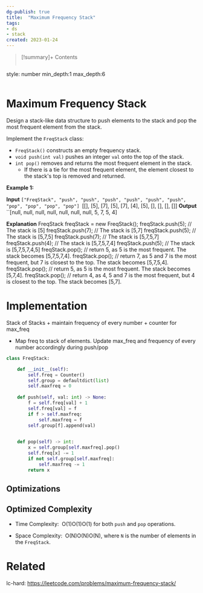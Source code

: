 ```yaml
---
dg-publish: true
title:  "Maximum Frequency Stack"
tags:
- ds
- stack
created: 2023-01-24
---
```


>[!summary]+ Contents
>```toc
style: number
min_depth:1
max_depth:6 
>```


# Maximum Frequency Stack
Design a stack-like data structure to push elements to the stack and pop the most frequent element from the stack.

Implement the `FreqStack` class:

-   `FreqStack()` constructs an empty frequency stack.
-   `void push(int val)` pushes an integer `val` onto the top of the stack.
-   `int pop()` removes and returns the most frequent element in the stack.
    -   If there is a tie for the most frequent element, the element closest to the stack's top is removed and returned.

**Example 1:**

**Input**
``["FreqStack", "push", "push", "push", "push", "push", "push", "pop", "pop", "pop", "pop"]
``[[], [5], [7], [5], [7], [4], [5], [], [], [], []]
**Output**
``[null, null, null, null, null, null, null, 5, 7, 5, 4]

**Explanation**
FreqStack freqStack = new FreqStack();
freqStack.push(5); // The stack is [5]
freqStack.push(7); // The stack is [5,7]
freqStack.push(5); // The stack is [5,7,5]
freqStack.push(7); // The stack is [5,7,5,7]
freqStack.push(4); // The stack is [5,7,5,7,4]
freqStack.push(5); // The stack is [5,7,5,7,4,5]
freqStack.pop();   // return 5, as 5 is the most frequent. The stack becomes [5,7,5,7,4].
freqStack.pop();   // return 7, as 5 and 7 is the most frequent, but 7 is closest to the top. The stack becomes [5,7,5,4].
freqStack.pop();   // return 5, as 5 is the most frequent. The stack becomes [5,7,4].
freqStack.pop();   // return 4, as 4, 5 and 7 is the most frequent, but 4 is closest to the top. The stack becomes [5,7].
# Implementation

Stack of Stacks + maintain frequency of every number + counter for max_freq
- Map freq to stack of elements. Update max_freq and frequency of every number accordingly during push/pop


```python
class FreqStack:

    def __init__(self):
        self.freq = Counter()
        self.group = defaultdict(list)
        self.maxfreq = 0
        
    def push(self, val: int) -> None:
        f = self.freq[val] + 1
        self.freq[val] = f
        if f > self.maxfreq:
            self.maxfreq = f
        self.group[f].append(val)
        

    def pop(self) -> int:
        x = self.group[self.maxfreq].pop()
        self.freq[x] -= 1
        if not self.group[self.maxfreq]:
            self.maxfreq -= 1
        return x
```

## Optimizations

## Optimized Complexity

-   Time Complexity:  O(1)O(1)O(1) for both `push` and `pop` operations.
    
-   Space Complexity:  O(N)O(N)O(N), where `N` is the number of elements in the `FreqStack`.


# Related
lc-hard: https://leetcode.com/problems/maximum-frequency-stack/